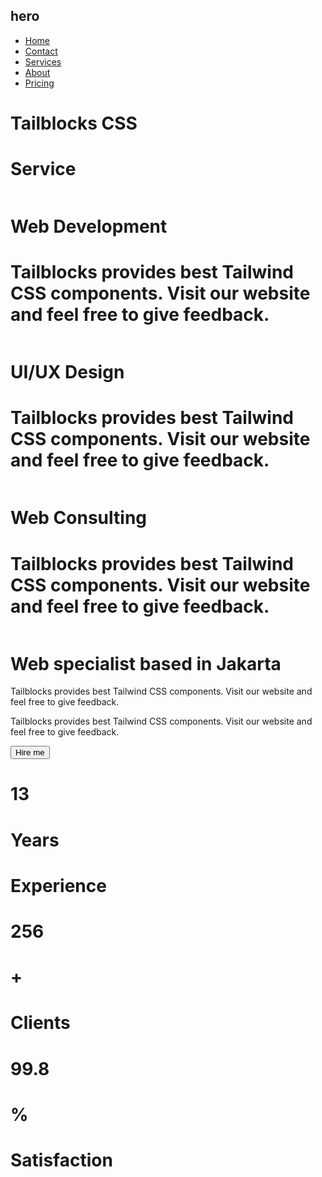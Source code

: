 <div class="flex justify-center "> <nav class="self-center w-full max-w-7xl "> <div class="flex flex-col lg:flex-row justify-around items-center "> <h1 class="uppercase pl-5 py-4 text-lg font-sans font-bold">hero</h1> <ul class="hidden lg:flex items-center text-[18px] font-semibold pl-32"> <li class="hover:underline underline-offset-4 decoration-2 decoration-white py-2 rounded-lg px-5"> <a href="#">Home</a> </li> <li class="hover:underline underline-offset-4 decoration-2 decoration-white py-2 rounded-lg px-5"><a href="#">Contact</a></li> <li class="hover:underline underline-offset-4 decoration-2 decoration-white py-2 rounded-lg px-5"><a href="#">Services</a></li> <li class="hover:underline underline-offset-4 decoration-2 decoration-white py-2 rounded-lg px-5"><a href="#">About</a></li> <li class="hover:underline underline-offset-4 decoration-2 decoration-white py-2 rounded-lg px-5"><a href="#">Pricing</a></li> </ul> </div> </nav> </div> <div class="flex justify-center items-center"> <div class="flex flex-col justify-center items-center max-w-7xl "> <h1 class="text-3xl md:text-[50px] text-gray-700 font-bold mt-5 ">Tailblocks CSS</h1> <div class="flex flex-col justify-center items-center xl:flex-row m-8 w-[80%] lg:w-full"> <div class="flex flex-col items-center justify-center m-6 px-6 lg:w-1/3 w-full "> <h1 class="text-gray-700 text-2xl font-bold">Service</h1> <div class="flex items-center justify-center flex-col space-y-2 mt-5 "> <div class="flex items-center justify-center space-x-4"> <img src="https://www.esearchlogix.com/wp-content/uploads/2022/04/web-left-banner.jpg" class="w-[20%] md:w-[5%]" alt=""> <h1 class="text-lg font-semibold mt-3">Web Development</h1> </div> <h1 class="text-justify text-gray-700 md:w-[250px]">Tailblocks provides best Tailwind CSS components. Visit our website and feel free to give feedback.</h1> </div> <div class="flex items-center justify-center flex-col space-y-2 mt-5"> <div class="flex items-center justify-center space-x-4"> <img src="https://img.freepik.com/free-vector/gradient-ui-ux-background_23-2149024129.jpg?w=2000" class="w-[20%] md:w-[5%]" alt=""> <h1 class="text-lg font-semibold mt-2">UI/UX Design</h1> </div> <h1 class="text-justify text-gray-700 md:w-[250px]">Tailblocks provides best Tailwind CSS components. Visit our website and feel free to give feedback.</h1> </div> <div class="flex items-center justify-center flex-col space-y-2 mt-3"> <div class="flex items-center justify-center space-x-4"> <img src="https://webconsulting.ie/wp-content/uploads/2020/09/cropped-logo-Web-Consulting.png" class="w-[20%] md:w-[5%]" alt=""> <h1 class="text-lg font-semibold mt-5">Web Consulting</h1> </div> <h1 class="text-justify text-gray-700 md:w-[250px]">Tailblocks provides best Tailwind CSS components. Visit our website and feel free to give feedback.</h1> </div> </div> <div class="w-60 lg:w-96 h-60 lg:h-96 overflow-hidden "> <img src="https://source.unsplash.com/300x400/?computer" class="h-full w-full" alt=""> </div> <div class="flex flex-col m-6 px-6 xl:w-1/3 w-full items-center justify-center"> <div class="flex flex-col items-start"> <h1 class="text-gray-700 text-2xl font-bold">Web specialist based in Jakarta</h1> <p class="text-justify text-gray-700 md:w-[250px] mt-5">Tailblocks provides best Tailwind CSS components. Visit our website and feel free to give feedback.</p> <p class="text-justify text-gray-700 md:w-[250px] mt-5">Tailblocks provides best Tailwind CSS components. Visit our website and feel free to give feedback.</p> <button class="mt-5 px-6 py-1 text-lg text-white hover:bg-gray-800 bg-gray-700">Hire me</button> </div> <div class="flex space-x-6 mt-5"> <div class="flex flex-col "> <div class="flex space-x-1"> <h1 class="text-2xl font-semibold mt-3">13</h1> <h1 class="text-xl mt-[14px] font-semibold ">Years</h1> </div> <h1 class=" text-gray-700 ">Experience</h1> </div> <div class="flex flex-col "> <div class="flex space-x-1"> <h1 class="text-2xl font-semibold mt-3">256</h1> <h1 class="text-xl font-bold mt-3">+</h1> </div> <h1 class=" text-gray-700 ">Clients</h1> </div> <div class="flex flex-col "> <div class="flex space-x-1"> <h1 class="text-2xl font-semibold mt-3">99.8</h1> <h1 class="text-lg font-bold mt-3">%</h1> </div> <h1 class=" text-gray-700 ">Satisfaction</h1> </div> </div> </div> </div> </div> </div>
